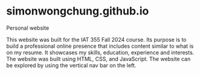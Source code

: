# simonwongchung.github.io
Personal website

This website was built for the IAT 355 Fall 2024 course. Its purpose is to build a professional online presence that includes content similar to what is on my resume. It showcases my skills, education, experience and interests. The website was built using HTML, CSS, and JavaScript. The website can be explored by using the vertical nav bar on the left.